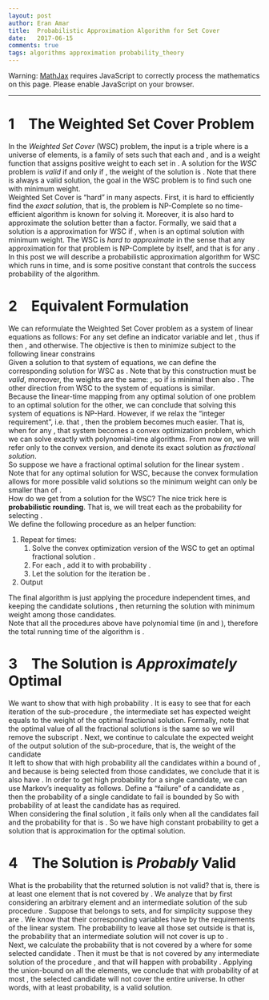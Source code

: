 ```yaml
---
layout: post
author: Eran Amar
title:  Probabilistic Approximation Algorithm for Set Cover
date:   2017-06-15
comments: true
tags: algorithms approximation probability_theory
---
```



<script type="math/tex">
\newcommand{\lyxlock}{}
</script>
<noscript>
<div class="warning">
Warning: <a href="http://www.mathjax.org/">MathJax</a> requires JavaScript to correctly process the mathematics on this page. Please enable JavaScript on your browser.
</div><hr>
</hr></noscript>



<h1 class="Section">
<a class="toc" name="toc-Section-1">1</a> The Weighted Set Cover Problem
</h1>
<div class="Unindented">
In the <i>Weighted Set Cover</i> (WSC) problem, the input is a triple <span class="MathJax_Preview"><script type="math/tex">
\left(U,\mathcal{F},w\right)
</script>
</span> where <span class="MathJax_Preview"><script type="math/tex">
U
</script>
</span> is a universe of <span class="MathJax_Preview"><script type="math/tex">
n
</script>
</span> elements, <span class="MathJax_Preview"><script type="math/tex">
\mathcal{F}=\left\{ A_{1},A_{2},..,A_{m}\right\} 
</script>
</span> is a family of <span class="MathJax_Preview"><script type="math/tex">
m
</script>
</span> sets such that each <span class="MathJax_Preview"><script type="math/tex">
A_{i}\subseteq U
</script>
</span> and <span class="MathJax_Preview"><script type="math/tex">
\bigcup_{A\in\mathcal{F}}A=U
</script>
</span>, and <span class="MathJax_Preview"><script type="math/tex">
w:\mathcal{F}\to\mathbb{R}_{>0}
</script>
</span> is a weight function that assigns positive weight to each set in <span class="MathJax_Preview"><script type="math/tex">
\mathcal{F}
</script>
</span>. A solution <span class="MathJax_Preview"><script type="math/tex">
S\subseteq\mathcal{F}
</script>
</span> for the <i>WSC</i> problem is <i>valid</i> if and only if <span class="MathJax_Preview"><script type="math/tex">
\bigcup_{A\in S}A=U
</script>
</span>, the weight of the solution is <span class="MathJax_Preview"><script type="math/tex">
w\left(S\right)=\sum_{A\in S}w\left(A\right)
</script>
</span>. Note that there is always a valid solution, the goal in the WSC problem is to find such one with minimum weight. 
</div>
<div class="Indented">
Weighted Set Cover is “hard” in many aspects. First, it is hard to efficiently find the <i>exact solution</i>, that is, the problem is NP-Complete so no time-efficient algorithm is known for solving it. Moreover, it is also hard to approximate the solution better than a <span class="MathJax_Preview"><script type="math/tex">
\log n
</script>
</span> factor. Formally, we said that a solution <span class="MathJax_Preview"><script type="math/tex">
S
</script>
</span> is a <span class="MathJax_Preview"><script type="math/tex">
\log n
</script>
</span> approximation for WSC if <span class="MathJax_Preview"><script type="math/tex">
w\left(S\right)\le w\left(S^{*}\right)\cdot\log n
</script>
</span>, when <span class="MathJax_Preview"><script type="math/tex">
S^{*}
</script>
</span> is an optimal solution with minimum weight. The WSC is <i>hard to approximate</i> in the sense that any <span class="MathJax_Preview"><script type="math/tex">
\left(1-\epsilon\right)\cdot\log n
</script>
</span> approximation for that problem is NP-Complete by itself, and that is for any <span class="MathJax_Preview"><script type="math/tex">
\epsilon>0
</script>
</span>.
</div>
<div class="Indented">
In this post we will describe a probabilistic <span class="MathJax_Preview"><script type="math/tex">
c\cdot\log n
</script>
</span> approximation algorithm for WSC which runs in <span class="MathJax_Preview"><script type="math/tex">
\mathcal{O}\left(poly\left(n,m\right)\right)
</script>
</span> time, and <span class="MathJax_Preview"><script type="math/tex">
c
</script>
</span> is some positive constant that controls the success probability of the algorithm.
</div>
<h1 class="Section">
<a class="toc" name="toc-Section-2">2</a> Equivalent Formulation
</h1>
<div class="Unindented">
We can reformulate the Weighted Set Cover problem as a system of linear equations as follows: For any set <span class="MathJax_Preview"><script type="math/tex">
A_{i}
</script>
</span> define an indicator variable <span class="MathJax_Preview"><script type="math/tex">
X_{i}\in\left\{ 0,1\right\} 
</script>
</span> and let <span class="MathJax_Preview"><script type="math/tex">
w\left(X_{i}\right)=w\left(A_{i}\right)\cdot X_{i}
</script>
</span>, thus if <span class="MathJax_Preview"><script type="math/tex">
X_{i}=1
</script>
</span> then <span class="MathJax_Preview"><script type="math/tex">
w\left(X_{i}\right)=w\left(A_{i}\right)
</script>
</span>, and <span class="MathJax_Preview"><script type="math/tex">
w\left(X_{i}\right)=0
</script>
</span> otherwise. The objective is then to minimize <span class="MathJax_Preview">
<script type="math/tex;mode=display">

\sum_{i=1}^{m}w\left(X_{i}\right)

</script>
</span>
 subject to the <span class="MathJax_Preview"><script type="math/tex">
n
</script>
</span> following linear constrains <span class="MathJax_Preview">
<script type="math/tex;mode=display">

\forall u\in U:\quad\sum_{i\text{ s.t. }u\in A_{i}}X_{i}\ge1

</script>
</span>
</div>
<div class="Indented">
Given a solution <span class="MathJax_Preview"><script type="math/tex">
l=\left(x_{1},..,x_{m}\right)\in\left\{ 0,1\right\} ^{m}
</script>
</span> to that system of equations, we can define the corresponding solution for WSC as <span class="MathJax_Preview"><script type="math/tex">
S=\left\{ A_{i}\in\mathcal{F}\mid x_{i}=1\right\} 
</script>
</span>. Note that by this construction <span class="MathJax_Preview"><script type="math/tex">
S
</script>
</span> must be <i>valid</i>, moreover, the weights are the same: <span class="MathJax_Preview"><script type="math/tex">
w\left(l\right)=w\left(S\right)
</script>
</span>, so if <span class="MathJax_Preview"><script type="math/tex">
w\left(l\right)
</script>
</span> is minimal then also <span class="MathJax_Preview"><script type="math/tex">
w\left(S\right)
</script>
</span>. The other direction from WSC to the system of equations is similar.
</div>
<div class="Indented">
Because the linear-time mapping from any optimal solution of one problem to an optimal solution for the other, we can conclude that solving this system of equations is NP-Hard. However, if we relax the “integer requirement”, i.e. that <span class="MathJax_Preview"><script type="math/tex">
X_{i}\in\left\{ 0,1\right\} 
</script>
</span>, then the problem becomes much easier. That is, when <span class="MathJax_Preview"><script type="math/tex">
X_{i}\in\left[0,1\right]
</script>
</span> for any <span class="MathJax_Preview"><script type="math/tex">
i
</script>
</span>, that system becomes a convex optimization problem, which we can solve exactly with polynomial-time algorithms. From now on, we will refer only to the convex version, and denote its exact solution as <i>fractional solution</i>.
</div>
<div class="Indented">
So suppose we have a fractional optimal solution for the linear system <span class="MathJax_Preview"><script type="math/tex">
l^{*}=\left(x_{1},..,x_{m}\right)\in\left[0,1\right]^{m}
</script>
</span>. Note that <span class="MathJax_Preview"><script type="math/tex">
w\left(l^{*}\right)\le w\left(S^{*}\right)
</script>
</span> for any optimal solution <span class="MathJax_Preview"><script type="math/tex">
S^{*}
</script>
</span> for WSC, because the convex formulation allows for more possible valid solutions so the minimum weight can only be smaller than of <span class="MathJax_Preview"><script type="math/tex">
w\left(S^{*}\right)
</script>
</span>. 
</div>
<div class="Indented">
How do we get from <span class="MathJax_Preview"><script type="math/tex">
l^{*}
</script>
</span> a solution for the WSC? The nice trick here is <b>probabilistic rounding</b>. That is, we will treat each <span class="MathJax_Preview"><script type="math/tex">
x_{i}
</script>
</span> as the probability for selecting <span class="MathJax_Preview"><script type="math/tex">
A_{i}
</script>
</span>. 
</div>
<div class="Indented">
We define the following procedure <span class="MathJax_Preview"><script type="math/tex">
Alg\left(U,\mathcal{F},w\right)
</script>
</span> as an helper function:
</div>
<ol>
<li>
Repeat for <span class="MathJax_Preview"><script type="math/tex">
t=1,...,\left(2\log n\right)
</script>
</span> times:<ol>
<li>
Solve the convex optimization version of the WSC to get an optimal fractional solution <span class="MathJax_Preview"><script type="math/tex">
l_{t}^{*}
</script>
</span>.
</li>
<li>
For each <span class="MathJax_Preview"><script type="math/tex">
A_{i}\in\mathcal{F}
</script>
</span>, add it to <span class="MathJax_Preview"><script type="math/tex">
S_{t}
</script>
</span> with probability <span class="MathJax_Preview"><script type="math/tex">
x_{i}\in l_{t}^{*}
</script>
</span>.
</li>
<li>
Let the solution for the <span class="MathJax_Preview"><script type="math/tex">
t
</script>
</span> iteration be <span class="MathJax_Preview"><script type="math/tex">
S_{t}
</script>
</span>.
</li>
</ol>
</li>
<li>
Output <span class="MathJax_Preview"><script type="math/tex">
\bigcup_{t=1}^{2\log n}S_{t}
</script>
</span>
</li>
</ol>
<div class="Unindented">
The final algorithm is just applying the <span class="MathJax_Preview"><script type="math/tex">
Alg\left(U,\mathcal{F},w\right)
</script>
</span> procedure <span class="MathJax_Preview"><script type="math/tex">
c
</script>
</span> independent times, and keeping the candidate solutions <span class="MathJax_Preview"><script type="math/tex">
S^{\left(1\right)},...,S^{\left(c\right)}
</script>
</span>, then returning the <span class="MathJax_Preview"><script type="math/tex">
S_{final}
</script>
</span> solution with minimum weight among those candidates. 
</div>
<div class="Indented">
Note that all the procedures above have polynomial time (in <span class="MathJax_Preview"><script type="math/tex">
n
</script>
</span> and <span class="MathJax_Preview"><script type="math/tex">
m
</script>
</span>), therefore the total running time of the algorithm is <span class="MathJax_Preview"><script type="math/tex">
\mathcal{O}\left(poly\left(n,m\right)\right)
</script>
</span>.
</div>
<h1 class="Section">
<a class="toc" name="toc-Section-3">3</a> The Solution is <i>Approximately</i> Optimal
</h1>
<div class="Unindented">
We want to show that with high probability <span class="MathJax_Preview"><script type="math/tex">
w\left(S_{final}\right)\le c\cdot\log n\cdot w\left(S^{*}\right)
</script>
</span>. It is easy to see that for each iteration of the sub-procedure <span class="MathJax_Preview"><script type="math/tex">
Alg
</script>
</span>, the intermediate set <span class="MathJax_Preview"><script type="math/tex">
S_{t}
</script>
</span> has expected weight equals to the weight of the optimal fractional solution. Formally, <span class="MathJax_Preview">
<script type="math/tex;mode=display">

\mathbb{E}\left[w\left(S_{t}\right)\right]=\sum_{i=1}^{n}w\left(A_{i}\right)\mathbb{E}\left[X_{i}\right]=\sum_{i=1}^{n}w\left(A_{i}\right)x_{i}=w\left(l_{t}^{*}\right)

</script>
</span>
note that the optimal value of all the fractional solutions is the same so we will remove the subscript <span class="MathJax_Preview"><script type="math/tex">
t
</script>
</span>. Next, we continue to calculate the expected weight of the output solution of the sub-procedure, that is, the weight of the candidate <span class="MathJax_Preview"><script type="math/tex">
S^{\left(i\right)}
</script>
</span>
</div>
<div class="Indented">
<span class="MathJax_Preview">
<script type="math/tex;mode=display">
\begin{aligned}
\mathbb{E}\left[w\left(S^{\left(i\right)}\right)\right] & =\mathbb{E}\left[w\left(\bigcup_{t=1}^{2\log n}S_{t}\right)\right]\\
 & \le\sum_{t=1}^{2\log n}\mathbb{E}\left[w\left(S_{t}\right)\right]\\
 & =2\log n\cdot w\left(l^{*}\right)\\
 & \le2\log n\cdot w\left(S^{*}\right)
\end{aligned}
</script>
</span>
It left to show that with high probability all the candidates within a bound of <span class="MathJax_Preview"><script type="math/tex">
c\cdot\log n\cdot w\left(S^{*}\right)
</script>
</span>, and because <span class="MathJax_Preview"><script type="math/tex">
S_{final}
</script>
</span> is being selected from those candidates, we conclude that it is also have <span class="MathJax_Preview"><script type="math/tex">
\mathbb{E}\left[w\left(S_{final}\right)\right]\le c\cdot\log n\cdot w\left(S^{*}\right)
</script>
</span>. In order to get high probability for a single candidate, we can use Markov’s inequality as follows. Define a “failure” of a candidate <span class="MathJax_Preview"><script type="math/tex">
S^{\left(k\right)}
</script>
</span> as <span class="MathJax_Preview"><script type="math/tex">
w\left(S^{\left(k\right)}\right)\ge c\cdot\log n\cdot w\left(S^{*}\right)
</script>
</span>, then the probability of a single candidate to fail is bounded by <span class="MathJax_Preview">
<script type="math/tex;mode=display">

\mathbb{P}\left[w\left(S^{\left(k\right)}\right)\ge c\cdot\log n\cdot w\left(S^{*}\right)\right]\le\frac{\mathbb{E}\left[w\left(S^{\left(k\right)}\right)\right]}{c\cdot\log n\cdot w\left(S^{*}\right)}\le\frac{2}{c}

</script>
</span>
So with probability of at least <span class="MathJax_Preview"><script type="math/tex">
1-\frac{2}{c}
</script>
</span> the candidate has <span class="MathJax_Preview"><script type="math/tex">
w\left(S^{\left(k\right)}\right)\le c\cdot\log n\cdot w\left(S^{*}\right)
</script>
</span> as required.
</div>
<div class="Indented">
When considering the final solution <span class="MathJax_Preview"><script type="math/tex">
S_{final}
</script>
</span>, it fails only when all the candidates fail and the probability for that is <span class="MathJax_Preview"><script type="math/tex">
\le\left(\frac{2}{c}\right)^{c}
</script>
</span>. So we have high constant probability to get a solution that is <span class="MathJax_Preview"><script type="math/tex">
c\cdot\log n
</script>
</span> approximation for the optimal solution.
</div>
<h1 class="Section">
<a class="toc" name="toc-Section-4">4</a> The Solution is <i>Probably</i> Valid
</h1>
<div class="Unindented">
What is the probability that the returned solution <span class="MathJax_Preview"><script type="math/tex">
S_{final}
</script>
</span> is not valid? that is, there is at least one element <span class="MathJax_Preview"><script type="math/tex">
u\in U
</script>
</span> that is not covered by <span class="MathJax_Preview"><script type="math/tex">
S_{final}
</script>
</span>. We analyze that by first considering an arbitrary element <span class="MathJax_Preview"><script type="math/tex">
u
</script>
</span> and an intermediate solution <span class="MathJax_Preview"><script type="math/tex">
S_{t}
</script>
</span> of the sub procedure <span class="MathJax_Preview"><script type="math/tex">
Alg
</script>
</span>. Suppose that <span class="MathJax_Preview"><script type="math/tex">
u
</script>
</span> belongs to <span class="MathJax_Preview"><script type="math/tex">
k
</script>
</span> sets, and for simplicity suppose they are <span class="MathJax_Preview"><script type="math/tex">
A_{1},...,A_{k}
</script>
</span>. We know that their corresponding variables have <span class="MathJax_Preview"><script type="math/tex">
\sum_{i=1}^{k}x_{i}\ge1
</script>
</span> by the requirements of the linear system. The probability to leave all those set outside <span class="MathJax_Preview"><script type="math/tex">
S_{t}
</script>
</span> is <span class="MathJax_Preview">
<script type="math/tex;mode=display">

\prod_{i=1}^{k}\left(1-x_{i}\right)\le\prod_{i=1}^{k}e^{-x_{i}}\le e^{-1}

</script>
</span>
that is, the probability that an intermediate solution <span class="MathJax_Preview"><script type="math/tex">
S_{t}
</script>
</span> will not cover <span class="MathJax_Preview"><script type="math/tex">
u
</script>
</span> is up to <span class="MathJax_Preview"><script type="math/tex">
e^{-1}
</script>
</span>.
</div>
<div class="Indented">
Next, we calculate the probability that <span class="MathJax_Preview"><script type="math/tex">
u
</script>
</span> is not covered by a <span class="MathJax_Preview"><script type="math/tex">
S_{final}
</script>
</span> where <span class="MathJax_Preview"><script type="math/tex">
S_{final}=S^{\left(i\right)}
</script>
</span> for some selected candidate <span class="MathJax_Preview"><script type="math/tex">
S^{\left(i\right)}
</script>
</span>. Then it must be that <span class="MathJax_Preview"><script type="math/tex">
u
</script>
</span> is not covered by any intermediate solution <span class="MathJax_Preview"><script type="math/tex">
S_{1},..,S_{2\log n}
</script>
</span> of the procedure <span class="MathJax_Preview"><script type="math/tex">
Alg
</script>
</span>, and that will happen with probability <span class="MathJax_Preview"><script type="math/tex">
\le\prod_{t=1}^{2\log n}e^{-1}=\frac{1}{n^{2}}
</script>
</span>. Applying the union-bound on all the <span class="MathJax_Preview"><script type="math/tex">
n
</script>
</span> elements, we conclude that with probability of at most <span class="MathJax_Preview"><script type="math/tex">
\frac{1}{n}
</script>
</span>, the selected candidate <span class="MathJax_Preview"><script type="math/tex">
S^{\left(i\right)}
</script>
</span> will not cover the entire universe. In other words, with at least <span class="MathJax_Preview"><script type="math/tex">
1-\frac{1}{n}
</script>
</span> probability, <span class="MathJax_Preview"><script type="math/tex">
S_{final}
</script>
</span> is a valid solution.
</div>
